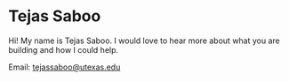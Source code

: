 # Tejas Saboo

Hi! My name is Tejas Saboo. I would love to hear more about what you are building and how I could help.

Email: tejassaboo@utexas.edu
